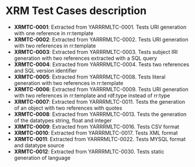 # XRM Test Cases description

* **XRMTC-0001**: Extracted from YARRRMLTC-0001. Tests URI generation with one reference in rr:template
* **XRMTC-0002**: Extracted from YARRRMLTC-0002. Tests URI generation with two references in rr:template
* **XRMTC-0003**: Extracted from YARRRMLTC-0003. Tests subject IRI generation with two references extracted with a SQL query
* **XRMTC-0004**: Extracted from YARRRMLTC-0004. Tests two references and SQL version identifier
* **XRMTC-0005**: Extracted from YARRRMLTC-0008. Tests literal generation with two references in rr:template
* **XRMTC-0006**: Extracted from YARRRMLTC-0009. Tests URI generation with two references in rr:template and rdf:type instead of rr:type
* **XRMTC-0007**: Extracted from YARRRMLTC-0011. Tests the generation of an object with two references with quotes
* **XRMTC-0008**: Extracted from YARRRMLTC-0013. Tests the generation of the datatypes string, float and integer
* **XRMTC-0009**: Extracted from YARRRMLTC-0016. Tests CSV format
* **XRMTC-0010**: Extracted from YARRRMLTC-0017. Tests XML format
* **XRMTC-0011**: Extracted from YARRRMLTC-0022. Tests MYSQL format and datatype source
* **XRMTC-0012**: Extracted from YARRRMLTC-0030. Tests static generation of language
